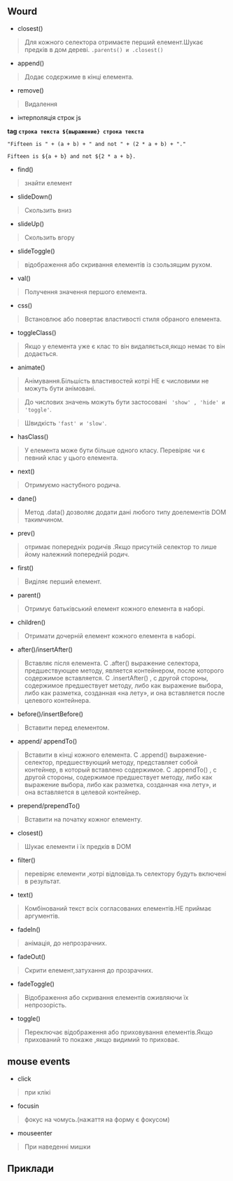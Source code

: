 ## Wourd

* closest()
>Для кожного селектора отримаєте перший елемент.Шукає предків в дом дереві. `.parents() и .closest()`

* append()
>Додає содєржиме в кінці елемента.

* remove()
>Видалення

* інтерполяція строк js

**tag `строка текста ${выражение} строка текста`**

`"Fifteen is " + (a + b) + " and not " + (2 * a + b) + "."`

``Fifteen is ${a + b} and not ${2 * a + b}.``

* find()
>знайти елемент

* slideDown()
>Скользить вниз

* slideUp()
>Скользить вгору

* slideToggle()
>відображення або скривання елементів із сзользящим рухом.

* val()
>Получення значення першого елемента.

* css()
>Встановлює або повертає властивості стиля обраного елемента.

* toggleClass()
>Якщо у елемента уже є клас то він видаляється,якщо немає то він додається.

* animate()
>Анімування.Більшість властивостей котрі НЕ є числовими не можуть бути анімовані.

>До числових значень можуть бути застосовані ` 'show' , 'hide' и 'toggle'`.

>Швидкість `'fast' и 'slow'`.

* hasClass()
>У елемента може бути більше одного класу. Перевіряє чи є певний клас у цього елемента.

* next()
>Отримуємо настубного родича.

* dane()
>Метод .data() дозволяє додати дані любого типу доелементів  DOM такимчином.

* prev()
>отримає попередніх родичів .Якщо присутній селектор то лише йому належний попередній родич.

* first()
>Виділяє перший елемент.

* parent()
>Отримує батьківський елемент кожного елемента в наборі.

* children()
>Отримати дочерній елемент кожного елемента в наборі.

*  after()/insertAfter()
>Вставляє після елемента.
> С .after() выражение селектора, предшествующее методу, является контейнером, после которого содержимое вставляется. С .insertAfter() , с другой стороны, содержимое предшествует методу, либо как выражение выбора, либо как разметка, созданная «на лету», и она вставляется после целевого контейнера.

* before()/insertBefore()
>Вставити перед елементом.

* append/ appendTo()
>Вставити в кінці кожного елемента.
 >С .append() выражение-селектор, предшествующий методу, представляет собой контейнер, в который вставлено содержимое. С .appendTo() , с другой стороны, содержимое предшествует методу, либо как выражение выбора, либо как разметка, созданная «на лету», и она вставляется в целевой контейнер.

* prepend/prependTo()
>Вставити на початку кожног елементу.

* closest()
>Шукає елементи і їх предків в DOM

* filter()
>перевіряє елементи ,котрі відповіда.ть селектору будуть включені в результат.

* text()
>Комбінований текст всіх согласованих елементів.НЕ приймає аргументів.

* fadeIn()
>анімація, до непрозрачних.

* fadeOut()
>Скрити елемент,затухання до прозрачних.

* fadeToggle()
>Відображення або скривання елементів оживляючи їх непрозорість.

* toggle()
>Переключає відображення або приховування елементів.Якщо прихований то покаже ,якщо видимий то приховає.

## mouse events
* click
>при клікі

* focusin
>фокус на чомусь.(нажаття на форму є фокусом)

* mouseenter 
>При наведенні мишки

## Приклади

